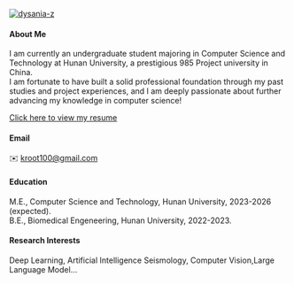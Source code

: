 

[![dysania-z](https://img.shields.io/badge/dysania_z-github-blue?logo=github)](https://github.com/dysania-z)

#### About Me
I am currently an undergraduate student majoring in Computer Science and Technology at Hunan University, a prestigious 985 Project university in China.\
I am fortunate to have built a solid professional foundation through my past studies and project experiences, and I am deeply passionate about further advancing my knowledge in computer science!

<p>
<a href="docs/resume of Ruixi Zhong.pdf" target="_blank">Click here to view my resume </a>

#### Email
✉️ [kroot100@gmail.com](mailto:kroot100@gmail.com)

#### Education
M.E., Computer Science and Technology, Hunan University, 2023-2026 (expected).\
B.E., Biomedical Engeneering, Hunan University, 2022-2023.

#### Research Interests
Deep Learning, Artificial Intelligence Seismology, Computer Vision,Large Language Model...


